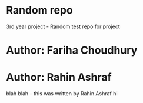 # Random repo
3rd year project - Random test repo for project
# Author: Fariha Choudhury 
# Author: Rahin Ashraf

blah blah - this was written by Rahin Ashraf
hi
